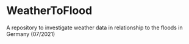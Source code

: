 # WeatherToFlood
A repository to investigate weather data in relationship to the floods in Germany (07/2021)
